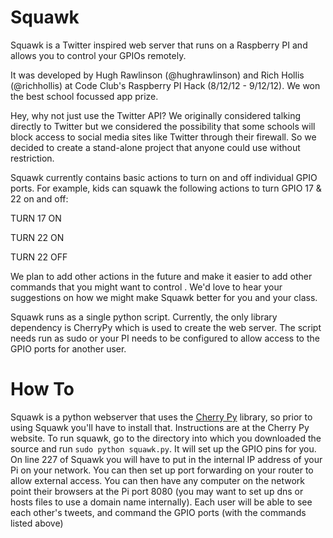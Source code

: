 # Squawk
Squawk is a Twitter inspired web server that runs on a Raspberry PI and allows you to control your GPIOs remotely.
 
It was developed by Hugh Rawlinson (@hughrawlinson) and Rich Hollis (@richhollis) at Code Club's Raspberry PI Hack (8/12/12 - 9/12/12). We won the best school focussed app prize.
 
Hey, why not just use the Twitter API? We originally considered talking directly to Twitter but we considered the possibility that some schools will block access to social media sites like Twitter through their firewall. So we decided to create a stand-alone project that anyone could use without restriction.
 
Squawk currently contains basic actions to turn on and off individual GPIO ports. For example, kids can squawk the following actions to turn GPIO 17 & 22 on and off:

TURN 17 ON

TURN 22 ON

TURN 22 OFF

We plan to add other actions in the future and make it easier to add other commands that you might want to control . We'd love to hear your suggestions on how we might make Squawk better for you and your class.
 
Squawk runs as a single python script. Currently, the only library dependency is CherryPy which is used to create the web server. The script needs run as sudo or your PI needs to be configured to allow access to the GPIO ports for another user.

# How To
Squawk is a python webserver that uses the [Cherry Py](http://cherrypy.org) library, so prior to using Squawk you'll have to install that. Instructions are at the Cherry Py website. To run squawk, go to the directory into which you downloaded the source and run `sudo python squawk.py`. It will set up the GPIO pins for you. On line 227 of Squawk you will have to put in the internal IP address of your Pi on your network. You can then set up port forwarding on your router to allow external access. You can then have any computer on the network point their browsers at the Pi port 8080 (you may want to set up dns or hosts files to use a domain name internally). Each user will be able to see each other's tweets, and command the GPIO ports (with the commands listed above)